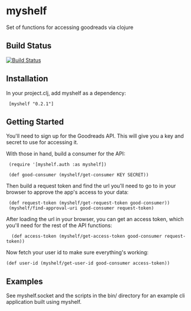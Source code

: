 # myshelf
Set of functions for accessing goodreads via clojure

## Build Status
[![Build Status](https://travis-ci.org/mindbat/myshelf.svg?branch=master)](https://travis-ci.org/mindbat/myshelf)

## Installation

In your project.clj, add myshelf as a dependency:

     [myshelf "0.2.1"]

## Getting Started

You'll need to sign up for the Goodreads API. This will give you a key and secret to use for accessing it.

With those in hand, build a consumer for the API:

     (require '[myshelf.auth :as myshelf])

     (def good-consumer (myshelf/get-consumer KEY SECRET))

Then build a request token and find the url you'll need to go to in your browser to approve the app's access to your data:

     (def request-token (myshelf/get-request-token good-consumer))
     (myshelf/find-approval-uri good-consumer request-token)

After loading the url in your browser, you can get an access token, which you'll need for the rest of the API functions:

      (def access-token (myshelf/get-access-token good-consumer request-token))

Now fetch your user id to make sure everything's working:

    (def user-id (myshelf/get-user-id good-consumer access-token))

## Examples

See myshelf.socket and the scripts in the bin/ directory for an example cli application built using myshelf.
